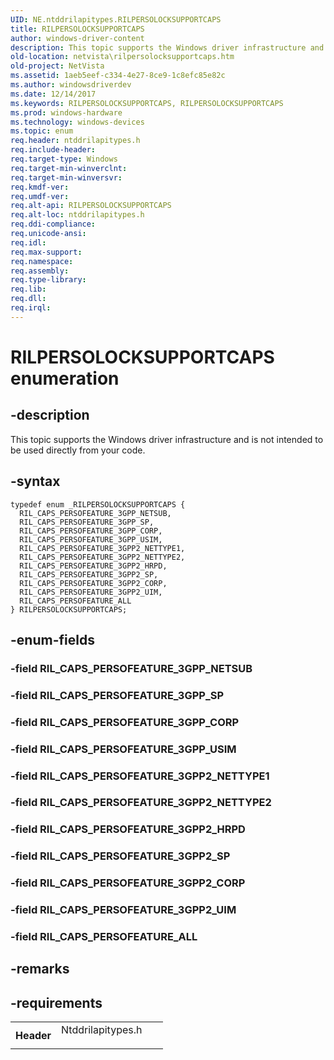 ```yaml
---
UID: NE.ntddrilapitypes.RILPERSOLOCKSUPPORTCAPS
title: RILPERSOLOCKSUPPORTCAPS
author: windows-driver-content
description: This topic supports the Windows driver infrastructure and is not intended to be used directly from your code.
old-location: netvista\rilpersolocksupportcaps.htm
old-project: NetVista
ms.assetid: 1aeb5eef-c334-4e27-8ce9-1c8efc85e82c
ms.author: windowsdriverdev
ms.date: 12/14/2017
ms.keywords: RILPERSOLOCKSUPPORTCAPS, RILPERSOLOCKSUPPORTCAPS
ms.prod: windows-hardware
ms.technology: windows-devices
ms.topic: enum
req.header: ntddrilapitypes.h
req.include-header: 
req.target-type: Windows
req.target-min-winverclnt: 
req.target-min-winversvr: 
req.kmdf-ver: 
req.umdf-ver: 
req.alt-api: RILPERSOLOCKSUPPORTCAPS
req.alt-loc: ntddrilapitypes.h
req.ddi-compliance: 
req.unicode-ansi: 
req.idl: 
req.max-support: 
req.namespace: 
req.assembly: 
req.type-library: 
req.lib: 
req.dll: 
req.irql: 
---
```


# RILPERSOLOCKSUPPORTCAPS enumeration



## -description
This topic supports the Windows driver infrastructure and is not intended to be used directly from your code.



## -syntax

````
typedef enum _RILPERSOLOCKSUPPORTCAPS { 
  RIL_CAPS_PERSOFEATURE_3GPP_NETSUB,
  RIL_CAPS_PERSOFEATURE_3GPP_SP,
  RIL_CAPS_PERSOFEATURE_3GPP_CORP,
  RIL_CAPS_PERSOFEATURE_3GPP_USIM,
  RIL_CAPS_PERSOFEATURE_3GPP2_NETTYPE1,
  RIL_CAPS_PERSOFEATURE_3GPP2_NETTYPE2,
  RIL_CAPS_PERSOFEATURE_3GPP2_HRPD,
  RIL_CAPS_PERSOFEATURE_3GPP2_SP,
  RIL_CAPS_PERSOFEATURE_3GPP2_CORP,
  RIL_CAPS_PERSOFEATURE_3GPP2_UIM,
  RIL_CAPS_PERSOFEATURE_ALL
} RILPERSOLOCKSUPPORTCAPS;
````


## -enum-fields

### -field RIL_CAPS_PERSOFEATURE_3GPP_NETSUB


### -field RIL_CAPS_PERSOFEATURE_3GPP_SP


### -field RIL_CAPS_PERSOFEATURE_3GPP_CORP


### -field RIL_CAPS_PERSOFEATURE_3GPP_USIM


### -field RIL_CAPS_PERSOFEATURE_3GPP2_NETTYPE1


### -field RIL_CAPS_PERSOFEATURE_3GPP2_NETTYPE2


### -field RIL_CAPS_PERSOFEATURE_3GPP2_HRPD


### -field RIL_CAPS_PERSOFEATURE_3GPP2_SP


### -field RIL_CAPS_PERSOFEATURE_3GPP2_CORP


### -field RIL_CAPS_PERSOFEATURE_3GPP2_UIM


### -field RIL_CAPS_PERSOFEATURE_ALL


## -remarks


## -requirements
<table>
<tr>
<th width="30%">
Header

</th>
<td width="70%">
<dl>
<dt>Ntddrilapitypes.h</dt>
</dl>
</td>
</tr>
</table>